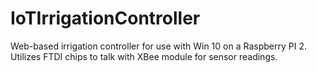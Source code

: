 # IoTIrrigationController
Web-based irrigation controller for use with Win 10 on a Raspberry PI 2.  Utilizes FTDI chips to talk with XBee module for sensor readings.
